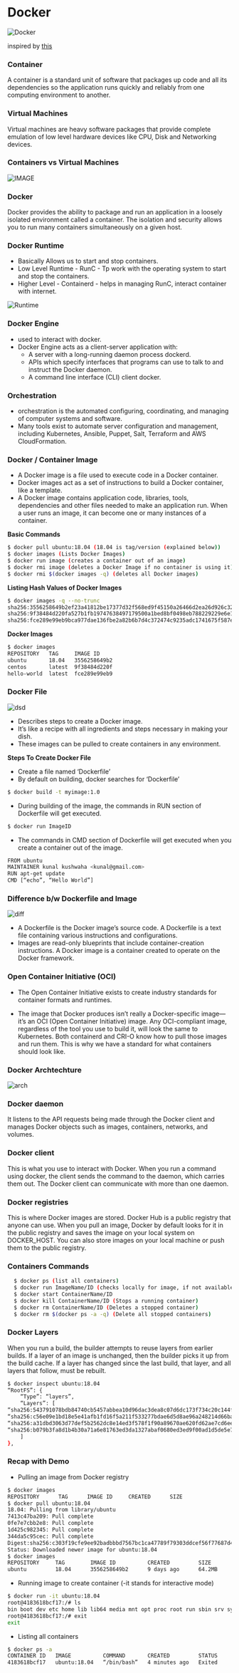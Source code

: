 # Docker

![Docker](https://cdn.hashnode.com/res/hashnode/image/upload/v1642773221418/7A9XnkEAEb.png?w=1600&h=840&fit=crop&crop=entropy&auto=compress,format&format=webp)

inspired by [this](https://blog.wemakedevs.org/getting-started-with-docker)

### Container
A container is a standard unit of software that packages up code and all its dependencies so the application runs quickly and reliably from one computing environment to another.


### Virtual Machines
Virtual machines are heavy software packages that provide complete emulation of low level hardware devices like CPU, Disk and Networking devices. 


### Containers vs Virtual Machines

![IMAGE](https://wac-cdn.atlassian.com/dam/jcr:92adde69-f728-4cfc-8bab-ba391c25ae58/SWTM-2060_Diagram_Containers_VirtualMachines_v03.png?cdnVersion=1127)

### Docker
Docker provides the ability to package and run an application in a loosely isolated environment called a container. The isolation and security allows you to run many containers simultaneously on a given host. 

### Docker Runtime
- Basically Allows us to start and stop containers.
- Low Level Runtime - RunC - Tp work with the operating system to start and stop the containers.
- Higher Level - Containerd - helps in managing RunC, interact container with internet.

![Runtime](https://miro.medium.com/v2/resize:fit:828/format:webp/1*c3AiZFHuib7FUGyINzkEag.png)


### Docker Engine 
- used to interact with docker.
-  Docker Engine acts as a client-server application with:
   - A server with a long-running daemon process dockerd.
   - APIs which specify interfaces that programs can use to talk to and instruct the Docker daemon.
   - A command line interface (CLI) client docker.


### Orchestration

- orchestration is the automated configuring, coordinating, and managing of computer systems and software.
- Many tools exist to automate server configuration and management, including Kubernetes, Ansible, Puppet, Salt, Terraform and AWS CloudFormation.
### Docker / Container Image
- A Docker image is a file used to execute code in a Docker container.
- Docker images act as a set of instructions to build a Docker container, like a template.
-  A Docker image contains application code, libraries, tools, dependencies and other files needed to make an application run. When a user runs an image, it can become one or many instances of a container.

**Basic Commands**

```bash
$ docker pull ubuntu:18.04 (18.04 is tag/version (explained below))
$ docker images (Lists Docker Images)
$ docker run image (creates a container out of an image)
$ docker rmi image (deletes a Docker Image if no container is using it)
$ docker rmi $(docker images -q) (deletes all Docker images)

```

**Listing Hash Values of Docker Images**

```bash
$ docker images -q --no-trunc
sha256:3556258649b2ef23a41812be17377d32f568ed9f45150a26466d2ea26d926c32
sha256:9f38484d220fa527b1fb19747638497179500a1bed8bf0498eb788229229e6e1
sha256:fce289e99eb9bca977dae136fbe2a82b6b7d4c372474c9235adc1741675f587e
```

**Docker Images**

```bash
$ docker images
REPOSITORY   TAG     IMAGE ID        
ubuntu       18.04   3556258649b2   
centos       latest  9f38484d220f    
hello-world  latest  fce289e99eb9
```


### Docker File

![dsd](https://dev-to-uploads.s3.amazonaws.com/i/o2dmqkdzcscl4atbhoj3.png)

- Describes steps to create a Docker image. 
- It’s like a recipe with all ingredients and steps necessary in making your dish.
- These images can be pulled to create containers in any environment.

**Steps To Create Docker File**

- Create a file named ‘Dockerfile’
- By default on building, docker searches for ‘Dockerfile’

```bash  
$ docker build -t myimage:1.0
```

- During building of the image, the commands in RUN section of Dockerfile will get executed. 
  

```bash 
$ docker run ImageID
```

- The commands in CMD section of Dockerfile will get executed when you create a container out of the image.

```bash
FROM ubuntu
MAINTAINER kunal kushwaha <kunal@gmail.com>
RUN apt-get update
CMD [“echo”, “Hello World”]
```

### Difference b/w Dockerfile and Image
![diff](https://lh6.googleusercontent.com/H8mhf23JNy-zCPrLaNs_H4h6K1xLRHv-P0JS4_Ad86xSo7En4tLT3POuOJPrcBNXG5lWDy2Y6fdNzRrzoB9SSLxrHhwrdk-qO28__D19NzO01OkkyBdr7YzZo2K_46HidAoUpmxeW2FOF42uOtAg3Pnfe_gcWafYs7xYywgdFeRdK3kV-p7LfIY7Z9h9tg)

- A Dockerfile is the Docker image’s source code. A Dockerfile is a text file containing various instructions and configurations.
- Images are read-only blueprints that include container-creation instructions. A Docker image is a container created to operate on the Docker framework.

### Open Container Initiative (OCI)

- The Open Container Initiative exists to create industry standards for container formats and runtimes.

- The image that Docker produces isn’t really a Docker-specific image—it’s an OCI (Open Container Initiative) image. Any OCI-compliant image, regardless of the tool you use to build it, will look the same to Kubernetes. Both containerd and CRI-O know how to pull those images and run them. This is why we have a standard for what containers should look like.

### Docker Archtechture
![arch](https://dev-to-uploads.s3.amazonaws.com/i/dmgpglab3k1z23g02cr5.png)

### Docker daemon
It listens to the API requests being made through the Docker client and manages Docker objects such as images, containers, networks, and volumes.

### Docker client
This is what you use to interact with Docker. When you run a command using docker, the client sends the command to the daemon, which carries them out. The Docker client can communicate with more than one daemon.

### Docker registries
This is where Docker images are stored. Docker Hub is a public registry that anyone can use. When you pull an image, Docker by default looks for it in the public registry and saves the image on your local system on DOCKER_HOST. You can also store images on your local machine or push them to the public registry.


### Containers Commands

```bash
  $ docker ps (list all containers)
  $ docker run ImageName/ID (checks locally for image, if not available it will go to registry and then go to DOCKER_HOST)
  $ docker start ContainerName/ID
  $ docker kill ContainerName/ID (Stops a running container) 
  $ docker rm ContainerName/ID (Deletes a stopped container)
  $ docker rm $(docker ps -a -q) (Delete all stopped containers)
```

### Docker Layers
When you run a build, the builder attempts to reuse layers from earlier builds. If a layer of an image is unchanged, then the builder picks it up from the build cache. If a layer has changed since the last build, that layer, and all layers that follow, must be rebuilt.


```bash
$ docker inspect ubuntu:18.04
“RootFS”: {
    “Type”: “layers”,
    “Layers”: [
“sha256:543791078bdb84740cb5457abbea10d96dac3dea8c07d6dc173f734c20c144fe”,
“sha256:c56e09e1bd18e5e41afb1fd16f5a211f533277bdae6d5d8ae96a248214d66baf”,
“sha256:a31dbd3063d77def5b2562dc8e14ed3f578f1f90a89670ae620fd62ae7cd6ee7”,
“sha256:b079b3fa8d1b4b30a71a6e81763ed3da1327abaf0680ed3ed9f00ad1d5de5e7c”
    ]
},
```

### Recap with Demo

- Pulling an image from Docker registry


```bash
$ docker images
REPOSITORY      TAG      IMAGE ID     CREATED      SIZE
$ docker pull ubuntu:18.04
18.04: Pulling from library/ubuntu
7413c47ba209: Pull complete
0fe7e7cbb2e8: Pull complete
1d425c982345: Pull complete
344da5c95cec: Pull complete
Digest:sha256:c303f19cfe9ee92badbbbd7567bc1ca47789f79303ddcef56f77687d4744cd7a
Status: Downloaded newer image for ubuntu:18.04
$ docker images
REPOSITORY     TAG        IMAGE ID          CREATED         SIZE
ubuntu         18.04      3556258649b2      9 days ago      64.2MB

```

- Running image to create container (-it stands for interactive mode)

```bash
$ docker run -it ubuntu:18.04
root@4183618bcf17:/# ls
bin boot dev etc home lib lib64 media mnt opt proc root run sbin srv sys tmp usr var
root@4183618bcf17:/# exit
exit

```
- Listing all containers

```bash
$ docker ps -a
CONTAINER ID   IMAGE          COMMAND       CREATED         STATUS
4183618bcf17   ubuntu:18.04   “/bin/bash”   4 minutes ago   Exited
```